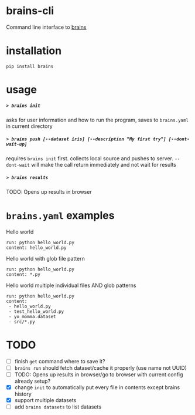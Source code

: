 brains-cli
==========

Command line interface to [brains](http://github.com/dev-coop/brains)


installation
============

```pip install brains```



usage
=====

##### `> brains init`

asks for user information and how to run the program, saves to `brains.yaml` in current directory

##### `> brains push [--dataset iris] [--description "My first try"] [--dont-wait-up]`

requires `brains init` first. collects local source and pushes to server. `--dont-wait` will make the call return immediately and not wait for results

##### `> brains results`

TODO: Opens up results in browser


`brains.yaml` examples
==================

Hello world
```
run: python hello_world.py
content: hello_world.py
```

Hello world with glob file pattern
```
run: python hello_world.py
content: *.py
```

Hello world multiple individual files AND glob patterns
```
run: python hello_world.py
content:
 - hello_world.py
 - test_hello_world.py
 - yo_momma.dataset
 - src/*.py
```






# TODO

 - [ ] finish `get` command where to save it?
 - [ ] `brains run` should fetch dataset/cache it properly (use name not UUID)
 - [ ] TODO: Opens up results in browser/go to browser with current config already setup?
 - [x] change `init` to automatically put every file in contents except brains history
 - [x] support multiple datasets
 - [ ] add `brains datasets` to list datasets
